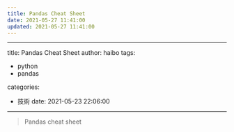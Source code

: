 ```yaml
---
title: Pandas Cheat Sheet
date: 2021-05-27 11:41:00
updated: 2021-05-27 11:41:00
---
```

- - -
title: Pandas Cheat Sheet
author: haibo
tags:
* python
* pandas

categories:
* 技術
  date: 2021-05-23 22:06:00
- - -

> Pandas cheat sheet

